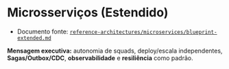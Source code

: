 # Microsserviços (Estendido)

- Documento fonte: [`reference-architectures/microservices/blueprint-extended.md`](../reference-architectures/microservices/blueprint-extended.md)

**Mensagem executiva:** autonomia de squads, deploy/escala independentes, **Sagas/Outbox/CDC**, **observabilidade** e **resiliência** como padrão.
